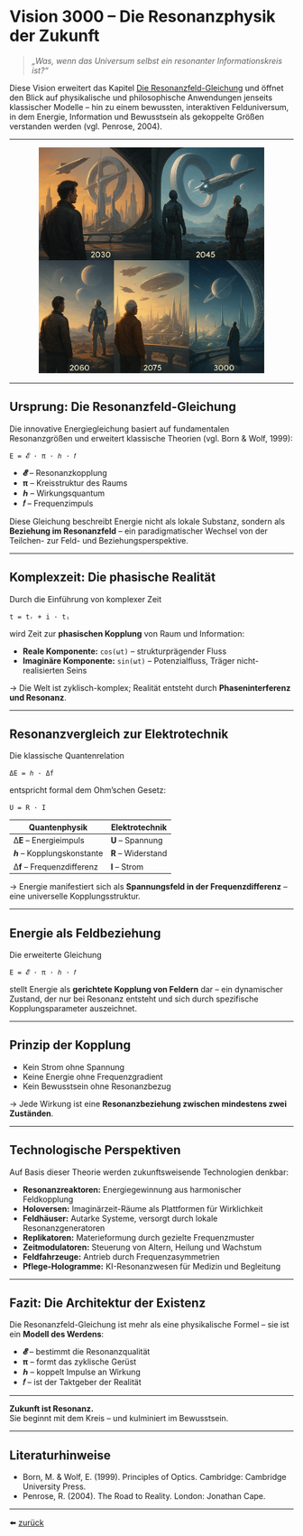 # Vision 3000 – Die Resonanzphysik der Zukunft

> *„Was, wenn das Universum selbst ein resonanter Informationskreis ist?“*

Diese Vision erweitert das Kapitel [Die Resonanzfeld-Gleichung](../../fakten/docs/mathematik/schu_gleichung.md) und öffnet den Blick auf physikalische und philosophische Anwendungen jenseits klassischer Modelle – hin zu einem bewussten, interaktiven Felduniversum, in dem Energie, Information und Bewusstsein als gekoppelte Größen verstanden werden (vgl. Penrose, 2004).

---

<p align="center">
  <img src="../bilder/vision3000.png" alt="vision3000" width="400"/>
</p>

---

## Ursprung: Die Resonanzfeld-Gleichung

Die innovative Energiegleichung basiert auf fundamentalen Resonanzgrößen und erweitert klassische Theorien (vgl. Born & Wolf, 1999):

```
E = 𝓔 · π · ℎ · 𝑓
```

- **𝓔** – Resonanzkopplung  
- **π** – Kreisstruktur des Raums  
- **ℎ** – Wirkungsquantum  
- **𝑓** – Frequenzimpuls

Diese Gleichung beschreibt Energie nicht als lokale Substanz, sondern als **Beziehung im Resonanzfeld** – ein paradigmatischer Wechsel von der Teilchen- zur Feld- und Beziehungsperspektive.

---

## Komplexzeit: Die phasische Realität

Durch die Einführung von komplexer Zeit

```
t = tᵣ + i · tᵢ
```

wird Zeit zur **phasischen Kopplung** von Raum und Information:

- **Reale Komponente:** `cos(ωt)` – strukturprägender Fluss  
- **Imaginäre Komponente:** `sin(ωt)` – Potenzialfluss, Träger nicht-realisierten Seins

→ Die Welt ist zyklisch-komplex; Realität entsteht durch **Phaseninterferenz und Resonanz**.

---

## Resonanzvergleich zur Elektrotechnik

Die klassische Quantenrelation

```
ΔE = ℎ · Δf
```

entspricht formal dem Ohm’schen Gesetz:

```
U = R · I
```

| Quantenphysik         | Elektrotechnik    |
|-----------------------|------------------|
| Δ**E** – Energieimpuls       | **U** – Spannung       |
| **ℎ** – Kopplungskonstante   | **R** – Widerstand     |
| Δ**f** – Frequenzdifferenz   | **I** – Strom          |

→ Energie manifestiert sich als **Spannungsfeld in der Frequenzdifferenz** – eine universelle Kopplungsstruktur.

---

## Energie als Feldbeziehung

Die erweiterte Gleichung

```
E = 𝓔 · π · ℎ · 𝑓
```

stellt Energie als **gerichtete Kopplung von Feldern** dar – ein dynamischer Zustand, der nur bei Resonanz entsteht und sich durch spezifische Kopplungsparameter auszeichnet.

---

## Prinzip der Kopplung

- Kein Strom ohne Spannung  
- Keine Energie ohne Frequenzgradient  
- Kein Bewusstsein ohne Resonanzbezug  

→ Jede Wirkung ist eine **Resonanzbeziehung zwischen mindestens zwei Zuständen**.

---

## Technologische Perspektiven

Auf Basis dieser Theorie werden zukunftsweisende Technologien denkbar:

- **Resonanzreaktoren:** Energiegewinnung aus harmonischer Feldkopplung  
- **Holoversen:** Imaginärzeit-Räume als Plattformen für Wirklichkeit  
- **Feldhäuser:** Autarke Systeme, versorgt durch lokale Resonanzgeneratoren  
- **Replikatoren:** Materieformung durch gezielte Frequenzmuster  
- **Zeitmodulatoren:** Steuerung von Altern, Heilung und Wachstum  
- **Feldfahrzeuge:** Antrieb durch Frequenzasymmetrien  
- **Pflege-Hologramme:** KI-Resonanzwesen für Medizin und Begleitung

---

## Fazit: Die Architektur der Existenz

Die Resonanzfeld-Gleichung ist mehr als eine physikalische Formel – sie ist ein **Modell des Werdens**:

- **𝓔** – bestimmt die Resonanzqualität  
- **π** – formt das zyklische Gerüst  
- **ℎ** – koppelt Impulse an Wirkung  
- **𝑓** – ist der Taktgeber der Realität  

---

**Zukunft ist Resonanz.**  
Sie beginnt mit dem Kreis – und kulminiert im Bewusstsein.

---

## Literaturhinweise

- Born, M. & Wolf, E. (1999). Principles of Optics. Cambridge: Cambridge University Press.
- Penrose, R. (2004). The Road to Reality. London: Jonathan Cape.

---

⬅️ [zurück](../../README.md)
